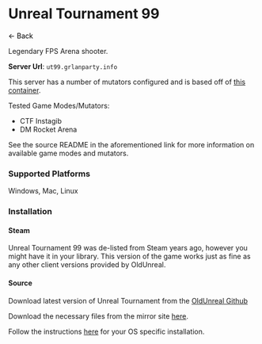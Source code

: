 # Unreal Tournament 99
<a href="javascript:history.back()" style="text-decoration: none; color: black;">&#8592; Back</a>


Legendary FPS Arena shooter.

**Server Url**: `ut99.grlanparty.info`

This server has a number of mutators configured and is based off of [this container](https://github.com/Roemer/ut99-server). 

Tested Game Modes/Mutators:
- CTF Instagib
- DM Rocket Arena

See the source README in the aforementioned link for more information on available game modes and mutators.

### Supported Platforms
Windows, Mac, Linux

### Installation

#### Steam
Unreal Tournament 99 was de-listed from Steam years ago, however you might have it in your library. This version
of the game works just as fine as any other client versions provided by OldUnreal.

#### Source
Download  latest version of Unreal Tournament from the [OldUnreal Github](https://github.com/OldUnreal/UnrealTournamentPatches/releases)


Download the necessary files from the mirror site [here](https://grlanparty.info/assets/Maps-Music-Sounds-Textures.zip).


Follow the instructions [here](https://github.com/OldUnreal/UnrealTournamentPatches/blob/master/README.md) for your OS specific installation.

